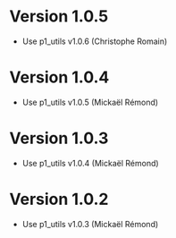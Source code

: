 # Version 1.0.5

* Use p1_utils v1.0.6 (Christophe Romain)

# Version 1.0.4

* Use p1_utils v1.0.5 (Mickaël Rémond)

# Version 1.0.3

* Use p1_utils v1.0.4 (Mickaël Rémond)

# Version 1.0.2

* Use p1_utils v1.0.3 (Mickaël Rémond)

